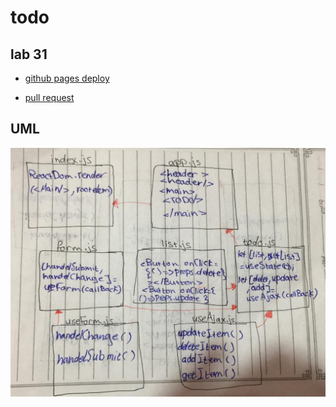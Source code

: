 # todo

## lab 31

- [github pages deploy](https://sondos-401-advanced-javascript.github.io/todo/)

- [pull request](https://github.com/sondos-401-advanced-javascript/todo/pull/2)

## UML
![UML](./assest/lab-32.jpeg)